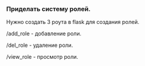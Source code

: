 ### Приделать систему ролей.

Нужно создать 3 роута в flask для создания ролей.

/add_role - добавление роли.

/del_role - удаление роли.

/view_role - просмотр роли.
